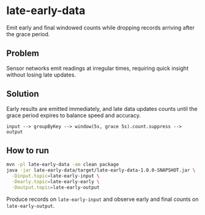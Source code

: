 # late-early-data

Emit early and final windowed counts while dropping records arriving after the grace period.

## Problem
Sensor networks emit readings at irregular times, requiring quick insight without losing
late updates.

## Solution
Early results are emitted immediately, and late data updates counts until the grace period
expires to balance speed and accuracy.

```
input --> groupByKey --> window(5s, grace 5s).count.suppress --> output
```

## How to run

```bash
mvn -pl late-early-data -am clean package
java -jar late-early-data/target/late-early-data-1.0.0-SNAPSHOT.jar \
  -Dinput.topic=late-early-input \
  -Dearly.topic=late-early-early \
  -Doutput.topic=late-early-output
```

Produce records on `late-early-input` and observe early and final counts on `late-early-output`.
